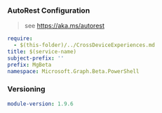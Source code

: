 ### AutoRest Configuration

> see https://aka.ms/autorest

``` yaml
require:
  - $(this-folder)/../CrossDeviceExperiences.md
title: $(service-name)
subject-prefix: ''
prefix: MgBeta
namespace: Microsoft.Graph.Beta.PowerShell
```

### Versioning

``` yaml
module-version: 1.9.6
```
